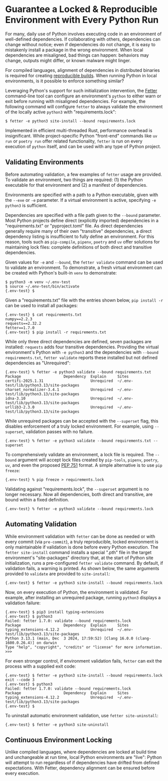 

# Guarantee a Locked & Reproducible Environment with Every Python Run

<!--
Use Fetter to continuously validate dependencies
-->


For many, daily use of Python involves executing code in an environment of well-defined dependencies. If collaborating with others, dependencies can change without notice; even if dependencies do not change, it is easy to mistakenly install a package in the wrong environment. When local dependencies are misaligned, bad things can happen: behaviors may change, outputs might differ, or known malware might linger.

For compiled languages, alignment of dependencies in distributed binaries is required for creating [reproducible builds](https://reproducible-builds.org). When running Python in local environments, is it possible to enforce something similar?

Leveraging Python's support for such initialization intervention, the [Fetter](https://github.com/fetter-io/fetter-rs) command-line tool can configure an environment's `python` to either warn or exit before running with misaligned dependencies. For example, the following command will configure `fetter` to always validate the environment of the locally active `python3` with "requirements.lock":

```shell
$ fetter -e python3 site-install --bound requirements.lock
```

Implemented in efficient multi-threaded Rust, performance overhead is insignificant. While project-specific Python "front-end" commands like `uv run` or `poetry run` offer related functionality, `fetter` is run on every execution of `python` itself, and can be used with any type of Python project.

## Validating Environments

Before automating validation, a few examples of `fetter` usage are provided. To validate an environment, two things are required: (1) the Python executable for that environment and (2) a manifest of dependencies.

Environments are specified with a path to a Python executable, given with the `--exe` or `-e` parameter. If a virtual environment is active, specifying `-e python3` is sufficient.

Dependencies are specified with a file path given to the `--bound` parameter. Most Python projects define direct (explicitly imported) dependencies in a "requirements.txt" or "pyproject.toml" file. As direct dependencies generally require many of their own "transitive" dependencies, a direct dependency listing is insufficient to fully define an environment. For this reason, tools such as `pip-compile`, `pipenv`, `poetry` and `uv` offer solutions for maintaining lock files: complete definitions of both direct and transitive dependencies.

Given values for `-e` and `--bound`, the `fetter validate` command can be used to validate an environment. To demonstrate, a fresh virtual environment can be created with Python's built-in `venv` to demonstrate:

```shell
$ python3 -m venv ~/.env-test
$ source ~/.env-test/bin/activate
{.env-test} $
```

Given a "requirements.txt" file with the entries shown below, `pip install -r` can be used to install all packages:

```shell
{.env-test} $ cat requirements.txt
numpy==2.2.3
requests==2.32.2
fetter==1.7.0
{.env-test} $ pip install -r requirements.txt
```

While only three direct dependencies are defined, seven packages are installed: `requests` adds four transitive dependencies. Providing the virtual environment's Python with `-e python3` and the dependencies with `--bound requirements.txt`, `fetter validate` reports these installed but not defined dependencies as "Unrequired":

```shell
{.env-test} % fetter -e python3 validate --bound requirements.txt
Package                   Dependency  Explain     Sites
certifi-2025.1.31                     Unrequired  ~/.env-test/lib/python3.13/site-packages
charset_normalizer-3.4.1              Unrequired  ~/.env-test/lib/python3.13/site-packages
idna-3.10                             Unrequired  ~/.env-test/lib/python3.13/site-packages
urllib3-2.3.0                         Unrequired  ~/.env-test/lib/python3.13/site-packages
```

While unrequired packages can be accepted with the `--superset` flag, this disables enforcement of a truly locked environment. For example, using `--superset`, validation passes with no failure.

```shell
{.env-test} % fetter -e python3 validate --bound requirements.txt --superset
```

To comprehensively validate an environment, a lock file is required. The `--bound` argument will accept lock files created by `pip-tools`, `pipenv`, `poetry`, `uv`, and even the proposed [PEP 751](https://peps.python.org/pep-0751) format. A simple alternative is to use `pip freeze`:

```shell
{.env-test} % pip freeze > requirements.lock
```

Validating against "requirements.lock", the `--superset` argument is no longer necessary. Now all dependencies, both direct and transitive, are bound within a fixed definition.

```shell
{.env-test} % fetter -e python3 validate --bound requirements.lock
```


## Automating Validation

While environment validation with `fetter` can be done as needed or with every commit (via `pre-commit`), a truly reproducible, locked environment is only maintainable if validation is done before every Python execution. The `fetter site-install` command installs a special ".pth" file in the target environment's "site-packages" directory that, at the start of Python site initialization, runs a pre-configured `fetter validate` command. By default, if validation fails, a warning is printed. As shown below, the same arguments provided to `validate` are provided to `site-install`:

```shell
{.env-test} $ fetter -e python3 site-install --bound requirements.lock
```

Now, on every execution of Python, the environment is validated. For example, after installing an unrequired package, running `python3` displays a validation failure:

```shell
{.env-test} $ pip3 install typing-extensions
{.env-test} $ python3
Failed: fetter 1.7.0: validate --bound requirements.lock
Package                   Dependency  Explain     Sites
typing_extensions-4.12.2              Unrequired  ~/.env-test/lib/python3.13/site-packages
Python 3.13.1 (main, Dec  3 2024, 17:59:52) [Clang 16.0.0 (clang-1600.0.26.4)] on darwin
Type "help", "copyright", "credits" or "license" for more information.
>>>
```

For even stronger control, if environment validation fails, `fetter` can exit the process with a supplied exit code:

```shell
{.env-test} $ fetter -e python3 site-install --bound requirements.lock exit --code 3
{.env-test} $ python3
Failed: fetter 1.7.0: validate --bound requirements.lock
Package                   Dependency  Explain     Sites
typing_extensions-4.12.2              Unrequired  ~/.env-test/lib/python3.13/site-packages
{.env-test} $
```

To uninstall automatic environment validation, use `fetter site-uninstall`:

```shell
{.env-test} $ fetter -e python3 site-uninstall
```

## Continuous Environment Locking

Unlike compiled languages, where dependencies are locked at build time and unchangeable at run time, local Python environments are "live": Python will attempt to run regardless of if dependencies have drifted from defined expectations. With Fetter, dependency alignment can be ensured before every execution.


